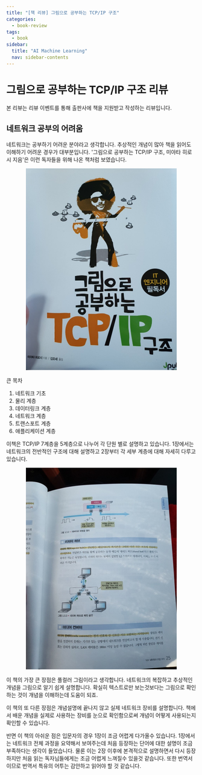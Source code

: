 ```yaml
---
title: "[책 리뷰] 그림으로 공부하는 TCP/IP 구조"
categories:
  - book-review
tags:
  - book
sidebar:
  title: "AI Machine Learning"
  nav: sidebar-contents
---
```


# 그림으로 공부하는 TCP/IP 구조 리뷰 

본 리뷰는 리뷰 이벤트를 통해 출판사에 책을 지원받고 작성하는 리뷰입니다.

## 네트워크 공부의 어려움

네트워크는 공부하기 어려운 분야라고 생각합니다. 
추상적인 개념이 많아 책을 읽어도 이해하기 어려운 경우가 대부분입니다. 
'그림으로 공부하는 TCP/IP 구조, 미야타 히로시 지음'은 이런 독자들을 위해 나온 책처럼 보였습니다.  

<center><img src="/assets/images/book_review/tcpip/tcp01.jpg" width="400"></center>

큰 목차

1. 네트워크 기초  
2. 물리 계층  
3. 데이터링크 계층  
4. 네트워크 계층  
5. 트랜스포트 계층  
6. 애플리케이션 계층  

이책은 TCP/IP 7계층을 5계층으로 나누어 각 단원 별로 설명하고 있습니다. 
1장에서는 네트워크의 전반적인 구조에 대해 설명하고 
2장부터 각 세부 계층에 대해 자세히 다루고 있습니다. 

<center><img src="/assets/images/book_review/tcpip/tcp02.jpg" width="400"></center>

이 책의 가장 큰 장점은 풀컬러 그림이라고 생각합니다. 
네트워크의 복잡하고 추상적인 개념을 그림으로 알기 쉽게 설명합니다. 
확실히 텍스트로만 보는것보다는 그림으로 확인하는 것이 개념을 이해하는데 도움이 되죠. 

이 책의 또 다른 장점은 개념설명에 끝나지 않고 
실제 네트워크 장비를 설명합니다. 
책에서 배운 개념을 실제로 사용하는 장비를 눈으로 확인함으로써 개념이 어떻게 사용되는지 확인할 수 있습니다. 

반면 이 책의 아쉬운 점은 입문자의 경우 1장이 조금 어렵게 다가올수 있습니다. 
1장에서는 네트워크 전체 과정을 요약해서 보여주는데 처음 등장하는 단어에 대한 설명이 조금 부족하다는 생각이 들었습니다. 
물론 이는 2장 이후에 본격적으로 설명하면서 다시 등장하지만 처음 읽는 독자님들에게는 조금 어렵게 느껴질수 있을것 같습니다. 
또한 번역서이므로 번역서 특유의 어투는 감안하고 읽어야 할 것 같습니다. 
